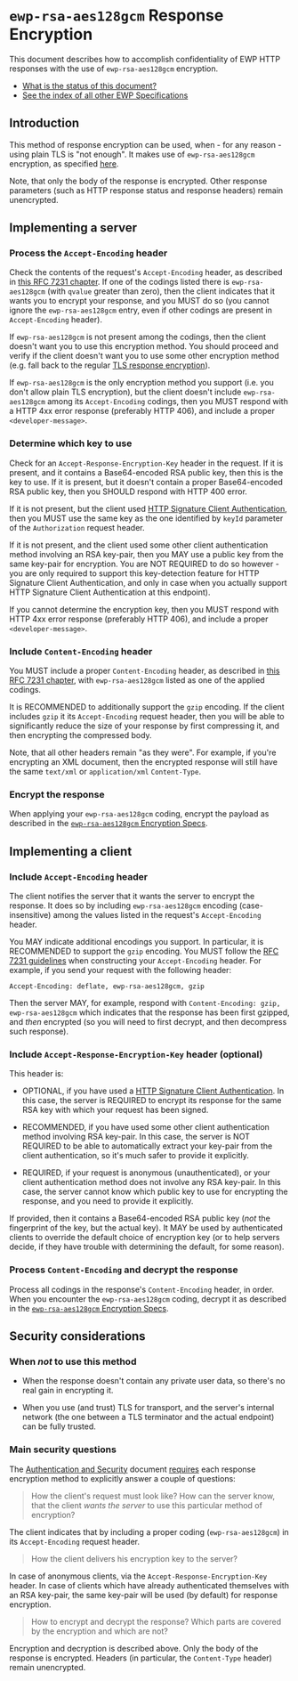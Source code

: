 `ewp-rsa-aes128gcm` Response Encryption
=======================================

This document describes how to accomplish confidentiality of EWP HTTP responses
with the use of `ewp-rsa-aes128gcm` encryption.

* [What is the status of this document?][statuses]
* [See the index of all other EWP Specifications][develhub]


Introduction
------------

This method of response encryption can be used, when - for any reason - using
plain TLS is "not enough". It makes use of `ewp-rsa-aes128gcm` encryption, as
specified [here][encr-spec].

Note, that only the body of the response is encrypted. Other response
parameters (such as HTTP response status and response headers) remain
unencrypted.


Implementing a server
---------------------

### Process the `Accept-Encoding` header

Check the contents of the request's `Accept-Encoding` header, as described in
[this RFC 7231 chapter][accept-encoding-rfc]. If one of the codings listed
there is `ewp-rsa-aes128gcm` (with `qvalue` greater than zero), then the client
indicates that it wants you to encrypt your response, and you MUST do so (you
cannot ignore the `ewp-rsa-aes128gcm` entry, even if other codings are present
in `Accept-Encoding` header).

If `ewp-rsa-aes128gcm` is not present among the codings, then the client
doesn't want you to use this encryption method. You should proceed and verify
if the client doesn't want you to use some other encryption method (e.g. fall
back to the regular [TLS response encryption][resencr-tls]).

If `ewp-rsa-aes128gcm` is the only encryption method you support (i.e. you
don't allow plain TLS encryption), but the client doesn't include
`ewp-rsa-aes128gcm` among its `Accept-Encoding` codings, then you MUST respond
with a HTTP 4xx error response (preferably HTTP 406), and include a proper
`<developer-message>`.


### Determine which key to use

Check for an `Accept-Response-Encryption-Key` header in the request. If it is
present, and it contains a Base64-encoded RSA public key, then this is the key
to use. If it is present, but it doesn't contain a proper Base64-encoded RSA
public key, then you SHOULD respond with HTTP 400 error.

If it is not present, but the client used [HTTP Signature Client
Authentication][cliauth-httpsig], then you MUST use the same key as the one
identified by `keyId` parameter of the `Authorization` request header.

If it is not present, and the client used some other client authentication
method involving an RSA key-pair, then you MAY use a public key from the same
key-pair for encryption. You are NOT REQUIRED to do so however - you are only
required to support this key-detection feature for HTTP Signature Client
Authentication, and only in case when you actually support HTTP Signature
Client Authentication at this endpoint).

If you cannot determine the encryption key, then you MUST respond with HTTP
4xx error response (preferably HTTP 406), and include a proper
`<developer-message>`.


### Include `Content-Encoding` header

You MUST include a proper `Content-Encoding` header, as described in [this RFC
7231 chapter][content-encoding-rfc], with `ewp-rsa-aes128gcm` listed as one of
the applied codings.

It is RECOMMENDED to additionally support the `gzip` encoding. If the client
includes `gzip` it its `Accept-Encoding` request header, then you will be able
to significantly reduce the size of your response by first compressing it, and
then encrypting the compressed body.

Note, that all other headers remain "as they were". For example, if you're
encrypting an XML document, then the encrypted response will still have the
same `text/xml` or `application/xml` `Content-Type`.


### Encrypt the response

When applying your `ewp-rsa-aes128gcm` coding, encrypt the payload as described
in the [`ewp-rsa-aes128gcm` Encryption Specs][encr-spec].


Implementing a client
---------------------

### Include `Accept-Encoding` header

The client notifies the server that it wants the server to encrypt the
response. It does so by including `ewp-rsa-aes128gcm` encoding
(case-insensitive) among the values listed in the request's `Accept-Encoding`
header.

You MAY indicate additional encodings you support. In particular, it is
RECOMMENDED to support the `gzip` encoding. You MUST follow the [RFC 7231
guidelines][accept-encoding-rfc] when constructing your `Accept-Encoding`
header. For example, if you send your request with the following header:

```http
Accept-Encoding: deflate, ewp-rsa-aes128gcm, gzip
```

Then the server MAY, for example, respond with `Content-Encoding: gzip,
ewp-rsa-aes128gcm` which indicates that the response has been first gzipped,
and *then* encrypted (so you will need to first decrypt, and then decompress
such response).


### Include `Accept-Response-Encryption-Key` header (optional)

This header is:

 * OPTIONAL, if you have used a [HTTP Signature Client
   Authentication][cliauth-httpsig]. In this case, the server is REQUIRED to
   encrypt its response for the same RSA key with which your request has been
   signed.

 * RECOMMENDED, if you have used some other client authentication method
   involving RSA key-pair. In this case, the server is NOT REQUIRED to be able
   to automatically extract your key-pair from the client authentication, so
   it's much safer to provide it explicitly.

 * REQUIRED, if your request is anonymous (unauthenticated), or your client
   authentication method does not involve any RSA key-pair. In this case, the
   server cannot know which public key to use for encrypting the response, and
   you need to provide it explicitly.

If provided, then it contains a Base64-encoded RSA public key (*not* the
fingerprint of the key, but the actual key). It MAY be used by authenticated
clients to override the default choice of encryption key (or to help servers
decide, if they have trouble with determining the default, for some reason).


### Process `Content-Encoding` and decrypt the response

Process all codings in the response's `Content-Encoding` header, in order.
When you encounter the `ewp-rsa-aes128gcm` coding, decrypt it as described
in the [`ewp-rsa-aes128gcm` Encryption Specs][encr-spec].


Security considerations
-----------------------

### When *not* to use this method

 * When the response doesn't contain any private user data, so there's no real
   gain in encrypting it.

 * When you use (and trust) TLS for transport, and the server's internal
   network (the one between a TLS terminator and the actual endpoint) can be
   fully trusted.


### Main security questions

The [Authentication and Security][sec-intro] document
[requires][sec-method-rules] each response encryption method to explicitly
answer a couple of questions:

> How the client's request must look like? How can the server know, that the
> client *wants the server* to use this particular method of encryption?

The client indicates that by including a proper coding (`ewp-rsa-aes128gcm`) in
its `Accept-Encoding` request header.

> How the client delivers his encryption key to the server?

In case of anonymous clients, via the `Accept-Response-Encryption-Key` header.
In case of clients which have already authenticated themselves with an RSA
key-pair, the same key-pair will be used (by default) for response encryption.

> How to encrypt and decrypt the response? Which parts are covered by the
> encryption and which are not?

Encryption and decryption is described above. Only the body of the response is
encrypted. Headers (in particular, the `Content-Type` header) remain
unencrypted.


[develhub]: http://developers.erasmuswithoutpaper.eu/
[statuses]: https://github.com/erasmus-without-paper/ewp-specs-management/blob/stable-v1/README.md#statuses
[sec-intro]: https://github.com/erasmus-without-paper/ewp-specs-sec-intro
[sec-method-rules]: https://github.com/erasmus-without-paper/ewp-specs-sec-intro#rules
[accept-encoding-rfc]: https://tools.ietf.org/html/rfc7231#section-5.3.4
[content-encoding-rfc]: https://tools.ietf.org/html/rfc7231#section-3.1.2.2
[encr-spec]: https://github.com/erasmus-without-paper/ewp-specs-sec-rsa-aes128gcm
[resencr-tls]: https://github.com/erasmus-without-paper/ewp-specs-sec-resencr-tls
[cliauth-httpsig]: https://github.com/erasmus-without-paper/ewp-specs-sec-cliauth-httpsig
